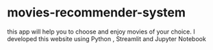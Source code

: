 # movies-recommender-system
this app will help you to choose and enjoy movies of your choice. I developed this website using Python , Streamlit and Jupyter Notebook
